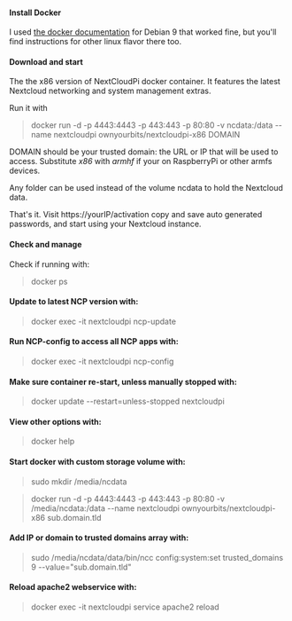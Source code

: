 #### Install Docker
I used [the docker documentation](https://docs.docker.com/install/linux/docker-ce/debian/#install-using-the-repository) for Debian 9 that worked fine, but you'll find instructions for other linux flavor there too. 
#### Download and start 
The the x86 version of NextCloudPi docker container. It features the latest Nextcloud networking and system management extras.

Run it with

 > docker run -d -p 4443:4443 -p 443:443 -p 80:80 -v ncdata:/data --name nextcloudpi ownyourbits/nextcloudpi-x86 DOMAIN

DOMAIN should be your trusted domain: the URL or IP that will be used to access.  Substitute _x86_ with _armhf_ if your on RaspberryPi or other armfs devices.

Any folder can be used instead of the volume ncdata to hold the Nextcloud data.

That's it. Visit https://yourIP/activation copy and save auto generated passwords, and start using your Nextcloud instance.

#### Check and manage

Check if running with:
 > docker ps

#### Update to latest NCP version with:
 > docker exec -it nextcloudpi ncp-update

#### Run NCP-config to access all NCP apps with:
 > docker exec -it nextcloudpi ncp-config

#### Make sure container re-start, unless manually stopped with:
 > docker update --restart=unless-stopped nextcloudpi

#### View other options with:
 > docker help

#### Start docker with custom storage volume with:
> sudo mkdir /media/ncdata

> docker run -d -p 4443:4443 -p 443:443 -p 80:80 -v /media/ncdata:/data --name nextcloudpi ownyourbits/nextcloudpi-x86 sub.domain.tld 

#### Add IP or domain to trusted domains array with:
 > sudo /media/ncdata/data/bin/ncc config:system:set trusted_domains 9 --value="sub.domain.tld"

#### Reload apache2 webservice with:
 > docker exec -it nextcloudpi service apache2 reload
